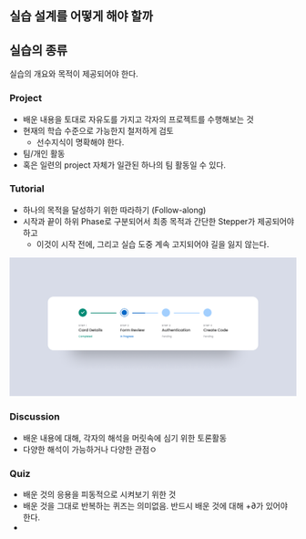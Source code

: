## 실습 설계를 어떻게 해야 할까

## 실습의 종류

실습의 개요와 목적이 제공되어야 한다.

### Project

- 배운 내용을 토대로 자유도를 가지고 각자의 프로젝트를 수행해보는 것
- 현재의 학습 수준으로 가능한지 철저하게 검토
	- 선수지식이 명확해야 한다.
- 팀/개인 활동
- 혹은 일련의 project 자체가 일관된 하나의 팀 활동일 수 있다.

### Tutorial

- 하나의 목적을 달성하기 위한 따라하기 (Follow-along)
- 시작과 끝이 하위 Phase로 구분되어서 최종 목적과 간단한 Stepper가 제공되어야 하고
	- 이것이 시작 전에, 그리고 실습 도중 계속 고지되어야 길을 잃지 않는다.

![](attachments/lecture-stepper_for_tutorial.png)

### Discussion

- 배운 내용에 대해, 각자의 해석을 머릿속에 심기 위한 토론활동
- 다양한 해석이 가능하거나 다양한 관점ㅇ

### Quiz

- 배운 것의 응용을 피동적으로 시켜보기 위한 것
- 배운 것을 그대로 반복하는 퀴즈는 의미없음. 반드시 배운 것에 대해 +∂가 있어야 한다.
- 